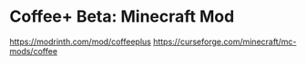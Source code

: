 # Coffee+ Beta: Minecraft Mod
  https://modrinth.com/mod/coffeeplus
  https://curseforge.com/minecraft/mc-mods/coffee
